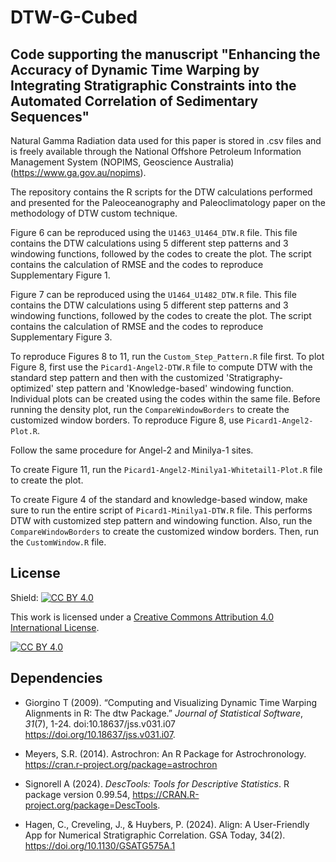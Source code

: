 # DTW-G-Cubed

## Code supporting the manuscript "Enhancing the Accuracy of Dynamic Time Warping by Integrating Stratigraphic Constraints into the Automated Correlation of Sedimentary Sequences"

Natural Gamma Radiation data used for this paper is stored in .csv files and is freely available through the National Offshore Petroleum Information Management System (NOPIMS, Geoscience Australia) (https://www.ga.gov.au/nopims).

The repository contains the R scripts for the DTW calculations performed and presented for the Paleoceanography and Paleoclimatology paper on the methodology of DTW custom technique. 

Figure 6 can be reproduced using the `U1463_U1464_DTW.R` file. This file contains the DTW calculations using 5 different step patterns and 3 windowing functions, followed by the codes to create the plot. The script contains the calculation of RMSE and the codes to reproduce Supplementary Figure 1.

Figure 7 can be reproduced using the `U1464_U1482_DTW.R` file. This file contains the DTW calculations using 5 different step patterns and 3 windowing functions, followed by the codes to create the plot. The script contains the calculation of RMSE and the codes to reproduce Supplementary Figure 3.

To reproduce Figures 8 to 11, run the `Custom_Step_Pattern.R` file first. To plot Figure 8, first use the `Picard1-Angel2-DTW.R` file to compute DTW with the standard step pattern and then with the customized 'Stratigraphy-optimized' step pattern and 'Knowledge-based' windowing function. Individual plots can be created using the codes within the same file. Before running the density plot, run the `CompareWindowBorders` to create the customized window borders. To reproduce Figure 8, use `Picard1-Angel2-Plot.R`.

Follow the same procedure for Angel-2 and Minilya-1 sites.

To create Figure 11, run the `Picard1-Angel2-Minilya1-Whitetail1-Plot.R` file to create the plot.

To create Figure 4 of the standard and knowledge-based window, make sure to run the entire script of `Picard1-Minilya1-DTW.R` file. This performs DTW with customized step pattern and windowing function. Also, run the `CompareWindowBorders` to create the customized window borders. Then, run the `CustomWindow.R` file.

## License

Shield: [![CC BY 4.0][cc-by-shield]][cc-by]

This work is licensed under a
[Creative Commons Attribution 4.0 International License][cc-by].

[![CC BY 4.0][cc-by-image]][cc-by]

[cc-by]: http://creativecommons.org/licenses/by/4.0/
[cc-by-image]: https://i.creativecommons.org/l/by/4.0/88x31.png
[cc-by-shield]: https://img.shields.io/badge/License-CC%20BY%204.0-lightgrey.svg

## Dependencies

- Giorgino T (2009). “Computing and Visualizing Dynamic Time Warping Alignments in
  R: The dtw Package.” _Journal of Statistical Software_, *31*(7), 1-24.
  doi:10.18637/jss.v031.i07 <https://doi.org/10.18637/jss.v031.i07>.
  
- Meyers, S.R. (2014). Astrochron: An R Package for Astrochronology.
  https://cran.r-project.org/package=astrochron

- Signorell A (2024). _DescTools: Tools for Descriptive Statistics_. R package
  version 0.99.54, <https://CRAN.R-project.org/package=DescTools>.

- Hagen, C., Creveling, J., & Huybers, P. (2024). Align: A User-Friendly App for Numerical Stratigraphic Correlation. GSA Today, 34(2). https://doi.org/10.1130/GSATG575A.1
